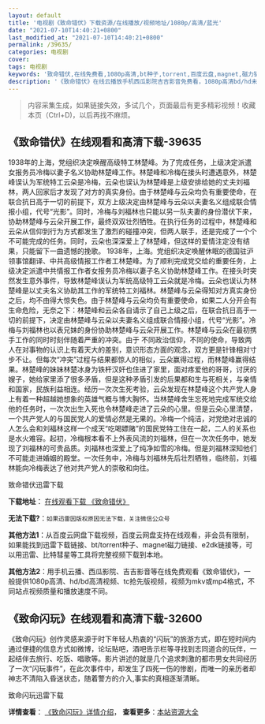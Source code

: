 ```yaml
---
layout: default
title: '电视剧《致命错伏》下载资源/在线播放/视频地址/1080p/高清/蓝光'
date: "2021-07-10T14:40:21+0800"
last_modified_at: "2021-07-10T14:40:21+0800"
permalink: /39635/
categories: 电视剧
cover:
tags: 电视剧
keywords: '致命错伏,在线免费看,1080p高清,bt种子,torrent,百度云盘,magnet,磁力链,迅雷下载资源'
description: '《致命错伏》在线云播放手机西瓜影院吉吉影音免费看，1080p高清bd/hd未删减完整版和tc抢先枪版，mkv/mp4格式，附带bt/torrent种子、magnet/磁力链、百度云盘、网盘资源迅雷下载链接'
---
```


>内容采集生成，如果链接失效，多试几个，页面最后有更多精彩视频！收藏本页（Ctrl+D)，以后再找不麻烦。


## 《致命错伏》在线观看和高清下载-39635

1938年的上海，党组织决定唤醒高级特工林楚峰。为了完成任务，上级决定派遣女报务员冷梅以妻子名义协助林楚峰工作。林楚峰和冷梅在接头时遭遇意外，林楚峰误认为军统特工云朵是冷梅，云朵也误认为林楚峰是上级安排给她的丈夫刘福林，两人回家后才发现了对方的真实身份。由于林楚峰与云朵均负有重要使命，在联合抗日高于一切的前提下，双方上级决定由林楚峰与云朵以夫妻名义组成联合情报小组，代号&ldquo;光影”。同时，冷梅与刘福林也只能以另一队夫妻的身份潜伏下来，协助林楚峰与云朵开展工作，最终双双壮烈牺牲。在执行任务的过程中，林楚峰和云朵从信仰到行为方式都发生了激烈的碰撞冲突，但两人联手，还是完成了一个个不可能完成的任务。同时，云朵也深深爱上了林楚峰，但这样的爱情注定没有结果，只能留下一曲遗憾的挽歌。 1938年，上海。党组织决定唤醒休眠的德国驻沪领事馆翻译、中共高级情报工作者工林楚峰。为了顺利完成党交给的重要任务，上级决定派遣中共情报工作者女报务员冷梅以妻子名义协助林楚峰工作。在接头时突然发生意外事件，导致林楚峰误认为军统高级特工云朵就是冷梅。云朵也误认为林楚峰是以丈夫名义协助其工作的军统特工刘福林。林楚峰与云朵得知对方真实身份之后，均不由得大惊失色。由于林楚峰与云朵均负有重要使命，如果二人分开会有生命危险，无奈之下：林楚峰和云朵各自请示了自己上级之后，在联合抗日高于一切的前提下，决定由林楚峰与云朵以夫妻名义组成联合情报小组，代号&ldquo;光影”。冷梅与刘福林也以表兄妹的身份协助林楚峰与云朵开展工作。林楚峰与云朵在最初携手工作的同时时刻伴随着严重的冲突。由于 不同政治信仰，不同的使命，导致两人在对事物的认识上有着天大的差别，意识形态方面的观念，双方更是针锋相对寸步不让。但每次“冲突”过程与结果都惊人的相似，云朵赢得过程，而林楚峰赢得结果。林楚峰的妹妹林楚冰身为铁杆汉奸也住进了家里，面对疼爱他的哥哥，讨厌的嫂子，她给家里添了很多矛盾，但是这种矛盾引发的后果都和生与死相关，与亲情和国家，民族利益相连。经历一次次生死考验，云朵发现在林楚峰这个共产党人身上有着一种超越她想象的英雄气概与博大胸怀。当林楚峰舍生忘死地完成军统交给他的任务时，一次次出生入死也令林楚峰走进了云朵的心里。但是云朵心里清楚，一个共产党人的与国民党人的爱情必然是无果的。冷梅一个纯洁，对党绝对忠诚的人怎么会和刘福林这样一个成天&ldquo;吃喝嫖赌”的国民党特工住在一起，二人的关系也是水火难容。起初，冷梅根本看不上外表风流的刘福林，但在一次次任务中，她发现了刘福林的可贵品质。刘福林也深爱上了纯净如雪的冷梅。但是刘福林深知他们不可能走进婚姻的殿堂。一次任务中，冷梅与刘福林先后壮烈牺牲，临终前，刘福林能向冷梅表达了他对共产党人的崇敬和向往。


致命错伏迅雷下载

**下载地址**： [在线观看下载 《致命错伏》](https://www.993dy.com//vod-detail-id-12669.html) 


**无法下载?**：`如果迅雷因版权原因无法下载，关注微信公众号 `

**其他方法1**：从百度云网盘下载视频，百度云网盘支持在线观看，非会员有限制，如果能找到迅雷下载链接、bt/torrent种子、magnet磁力链接、e2dk链接等，可以用迅雷、比特彗星等工具将完整视频下载到本地。

**其他方法2**：用手机云播、西瓜影院、吉吉影音等在线免费观看《致命错伏》，一般提供1080p高清、hd/bd高清视频、tc抢先版视频，视频为mkv或mp4格式，不同站点视频质量和播放速度不同。


## 《致命闪玩》在线观看和高清下载-32600

《致命闪玩》创作灵感来源于时下年轻人热衷的“闪玩”的旅游方式，即在短时间内通过便捷的信息方式如微博，论坛贴吧，酒吧告示栏等寻找到志同道合的玩伴，一起结伴去旅行、吃饭、唱歌等。影片讲述的就是几个追求刺激的都市男女共同经历了一次&ldquo;闪玩事件”，在此次事件中，却发生了四死一伤的惨剧，而唯一的亲历者却神志不清陷入昏迷状态，随着警方的介入,事实的真相逐渐清晰。</p>


致命闪玩迅雷下载

**详情查看**： [《致命闪玩》详情介绍](/movie/32600/)， **查看更多**：[本站资源大全](/movie/t/all/)

